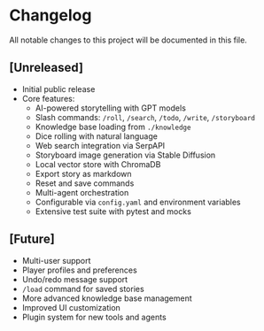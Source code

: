 # Changelog

All notable changes to this project will be documented in this file.

## [Unreleased]

- Initial public release
- Core features:
  - AI-powered storytelling with GPT models
  - Slash commands: `/roll`, `/search`, `/todo`, `/write`, `/storyboard`
  - Knowledge base loading from `./knowledge`
  - Dice rolling with natural language
  - Web search integration via SerpAPI
  - Storyboard image generation via Stable Diffusion
  - Local vector store with ChromaDB
  - Export story as markdown
  - Reset and save commands
  - Multi-agent orchestration
  - Configurable via `config.yaml` and environment variables
  - Extensive test suite with pytest and mocks

## [Future]

- Multi-user support
- Player profiles and preferences
- Undo/redo message support
- `/load` command for saved stories
- More advanced knowledge base management
- Improved UI customization
- Plugin system for new tools and agents
